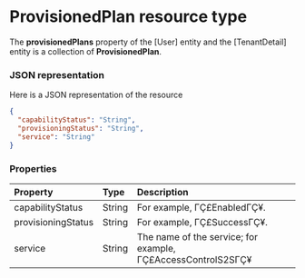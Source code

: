 # ProvisionedPlan resource type

The **provisionedPlans** property of the [User] entity and the [TenantDetail] entity is a collection of **ProvisionedPlan**.

### JSON representation

Here is a JSON representation of the resource

<!-- {
  "blockType": "resource",
  "optionalProperties": [

  ],
  "@odata.type": "microsoft.graph.ProvisionedPlan"
}-->

```json
{
  "capabilityStatus": "String",
  "provisioningStatus": "String",
  "service": "String"
}

```
### Properties
| Property	   | Type	|Description|
|:---------------|:--------|:----------|
|capabilityStatus|String|For example, ΓÇ£EnabledΓÇ¥.|
|provisioningStatus|String|For example, ΓÇ£SuccessΓÇ¥.|
|service|String|The name of the service; for example, ΓÇ£AccessControlS2SΓÇ¥|

<!-- uuid: 61fff4af-9a42-4ac4-b63c-0677eb396bc0
2015-10-15 16:49:30 UTC -->
<!-- {
  "type": "#page.annotation",
  "description": "ProvisionedPlan resource",
  "keywords": "",
  "section": "documentation",
  "tocPath": ""
}-->
